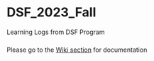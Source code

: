 # DSF_2023_Fall
Learning Logs from DSF Program

###

Please go to the [Wiki section](https://github.com/chalkeam/DSF_2023_Fall/wiki) for documentation

###
